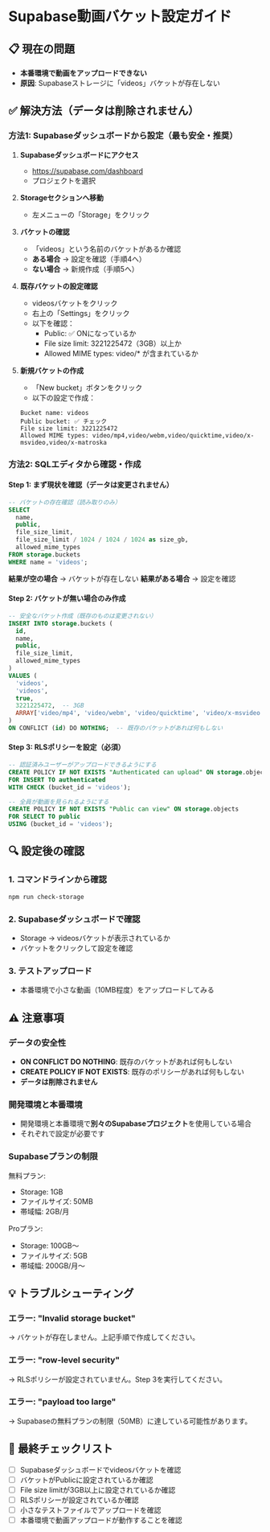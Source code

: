 # Supabase動画バケット設定ガイド

## 📋 現在の問題
- **本番環境で動画をアップロードできない**
- **原因**: Supabaseストレージに「videos」バケットが存在しない

## ✅ 解決方法（データは削除されません）

### 方法1: Supabaseダッシュボードから設定（最も安全・推奨）

1. **Supabaseダッシュボードにアクセス**
   - https://supabase.com/dashboard
   - プロジェクトを選択

2. **Storageセクションへ移動**
   - 左メニューの「Storage」をクリック

3. **バケットの確認**
   - 「videos」という名前のバケットがあるか確認
   - **ある場合** → 設定を確認（手順4へ）
   - **ない場合** → 新規作成（手順5へ）

4. **既存バケットの設定確認**
   - videosバケットをクリック
   - 右上の「Settings」をクリック
   - 以下を確認：
     - Public: ✅ ONになっているか
     - File size limit: 3221225472（3GB）以上か
     - Allowed MIME types: video/* が含まれているか

5. **新規バケットの作成**
   - 「New bucket」ボタンをクリック
   - 以下の設定で作成：
   ```
   Bucket name: videos
   Public bucket: ✅ チェック
   File size limit: 3221225472
   Allowed MIME types: video/mp4,video/webm,video/quicktime,video/x-msvideo,video/x-matroska
   ```

### 方法2: SQLエディタから確認・作成

#### Step 1: まず現状を確認（データは変更されません）

```sql
-- バケットの存在確認（読み取りのみ）
SELECT
  name,
  public,
  file_size_limit,
  file_size_limit / 1024 / 1024 / 1024 as size_gb,
  allowed_mime_types
FROM storage.buckets
WHERE name = 'videos';
```

**結果が空の場合** → バケットが存在しない
**結果がある場合** → 設定を確認

#### Step 2: バケットが無い場合のみ作成

```sql
-- 安全なバケット作成（既存のものは変更されない）
INSERT INTO storage.buckets (
  id,
  name,
  public,
  file_size_limit,
  allowed_mime_types
)
VALUES (
  'videos',
  'videos',
  true,
  3221225472,  -- 3GB
  ARRAY['video/mp4', 'video/webm', 'video/quicktime', 'video/x-msvideo', 'video/x-matroska']
)
ON CONFLICT (id) DO NOTHING;  -- 既存のバケットがあれば何もしない
```

#### Step 3: RLSポリシーを設定（必須）

```sql
-- 認証済みユーザーがアップロードできるようにする
CREATE POLICY IF NOT EXISTS "Authenticated can upload" ON storage.objects
FOR INSERT TO authenticated
WITH CHECK (bucket_id = 'videos');

-- 全員が動画を見られるようにする
CREATE POLICY IF NOT EXISTS "Public can view" ON storage.objects
FOR SELECT TO public
USING (bucket_id = 'videos');
```

## 🔍 設定後の確認

### 1. コマンドラインから確認
```bash
npm run check-storage
```

### 2. Supabaseダッシュボードで確認
- Storage → videosバケットが表示されているか
- バケットをクリックして設定を確認

### 3. テストアップロード
- 本番環境で小さな動画（10MB程度）をアップロードしてみる

## ⚠️ 注意事項

### データの安全性
- **ON CONFLICT DO NOTHING**: 既存のバケットがあれば何もしない
- **CREATE POLICY IF NOT EXISTS**: 既存のポリシーがあれば何もしない
- **データは削除されません**

### 開発環境と本番環境
- 開発環境と本番環境で**別々のSupabaseプロジェクト**を使用している場合
- それぞれで設定が必要です

### Supabaseプランの制限
無料プラン:
- Storage: 1GB
- ファイルサイズ: 50MB
- 帯域幅: 2GB/月

Proプラン:
- Storage: 100GB〜
- ファイルサイズ: 5GB
- 帯域幅: 200GB/月〜

## 💡 トラブルシューティング

### エラー: "Invalid storage bucket"
→ バケットが存在しません。上記手順で作成してください。

### エラー: "row-level security"
→ RLSポリシーが設定されていません。Step 3を実行してください。

### エラー: "payload too large"
→ Supabaseの無料プランの制限（50MB）に達している可能性があります。

## 📝 最終チェックリスト

- [ ] Supabaseダッシュボードでvideosバケットを確認
- [ ] バケットがPublicに設定されているか確認
- [ ] File size limitが3GB以上に設定されているか確認
- [ ] RLSポリシーが設定されているか確認
- [ ] 小さなテストファイルでアップロードを確認
- [ ] 本番環境で動画アップロードが動作することを確認